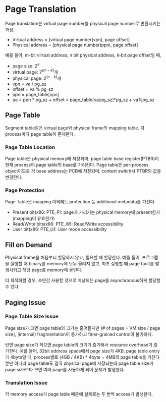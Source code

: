 # Page Translation

Page translation은 virtual page number를 physical page number로 변환시키는 과정.

* Virtual address = \[virtual page number(vpn), page offset\]
* Physical address = \[physical page number(ppn), page offset\]

예를 들어, m-bit virtual address, n bit physical address, k-bit page offset일 때,

* page size: $2^k$
* virtual page: $2^{(m-k)}$개
* physical page: $2^{(n-k)}$개
* vpn = va / pg_sz
* offset = va % pg_sz
* ppn = page_table\[vpn\]
* pa = ppn * pg_sz + offset = page_table\[va/pg_sz\]*pg_sz + va%pg_sz

## Page Table

Segment table같은 virtual page와 physical frame의 mapping table.
각 process마다 page table이 존재한다.

### Page Table Location

Page table은 physical memory에 저장되며,
page table base register(PTBR)이 현재 process의 page table의 base를 가리킨다.
Page table은 per-process object이므로 각 base address는 PCB에 저장되며,
context switch시 PTBR의 값을 변경한다.

### Page Protection

Page Table은 mapping 이외에도 protection 등 additional metadata를 가진다.

* Present bit(x86: PTE_P): page가 가리키는 physical memory에 present한가 (mapping이 유효한가)
* Read/Write bits(x86: PTE_W): Read/Write accessibility
* User bit(x86: PTE_U): User mode accessibility

## Fill on Demand

Physical frame을 처음부터 할당하지 않고, 필요할 때 할당한다.
예를 들어, 프로그램을 실행할 때 binary를 memory에 모두 올리지 않고,
최초 실행할 때 page fault를 발생시키고 해당 page를 memory에 올린다.

더 최적화할 경우, 조만간 사용할 것으로 예상되는 page를 asynchronous하게 할당할 수 있다.

## Paging Issue

### Page Table Size Issue

Page size가 크면 page table의 크기는 줄어들지만 (# of pages = VM size / page size),
(internal) fragmentation이 증가하고 finer-grained control이 불가하다.

반면 page size가 작으면 page table의 크기가 증가해서 resource overhead가 증가한다.
예를 들어, 32bit address space에서 page size가 4KB, page table entry가 4byte일 때,
process별로 (4GB / 4KB) * 4byte = 4MB의 page table을 가진다.
뿐만 아니라 page table도 결국 physical page에 저장되는데 page table size가 page size보다 크면 여러 page를 사용하게 되어 문제가 발생한다.

### Translation Issue

각 memory access가 page table 때문에 실제로는 두 번씩 access가 발생한다.
